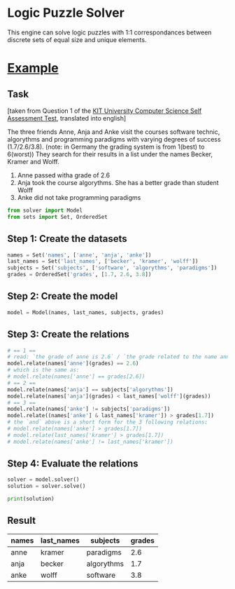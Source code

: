 # Logic Puzzle Solver
This engine can solve logic puzzles with 1:1 correspondances between discrete sets of equal size and unique elements.

# [Example](../example.py)

## Task
[taken from Question 1 of the [KIT University Computer Science Self Assessment Test](https://selbsttest.informatik.kit.edu/frontend/www/), translated into english]

The three friends Anne, Anja and Anke visit the courses software technic, algorythms and programming paradigms 
with varying degrees of success (1.7/2.6/3.8). (note: in Germany the grading system is from 1(best) to 6(worst))
They search for their results in a list under the names Becker, Kramer and Wolff.
1. Anne passed witha grade of 2.6
2. Anja took the course algorythms. She has a better grade than student Wolff
3. Anke did not take programming paradigms

```py
from solver import Model
from sets import Set, OrderedSet
```

## Step 1: Create the datasets
```py
names = Set('names', ['anne', 'anja', 'anke'])
last_names = Set('last_names', ['becker', 'kramer', 'wolff'])
subjects = Set('subjects', ['software', 'algorythms', 'paradigms'])
grades = OrderedSet('grades', [1.7, 2.6, 3.8])
```

## Step 2: Create the model
```py
model = Model(names, last_names, subjects, grades)
```

## Step 3: Create the relations
```py
# == 1 ==
# read: `the grade of anne is 2.6` / `the grade related to the name anne is 2.6`
model.relate(names['anne'](grades) == 2.6)
# which is the same as:
# model.relate(names['anne'] == grades[2.6])
# == 2 ==
model.relate(names['anja'] == subjects['algorythms'])
model.relate(names['anja'](grades) < last_names['wolff'](grades))
# == 3 ==
model.relate(names['anke'] != subjects['paradigms'])
model.relate((names['anke'] & last_names['kramer']) > grades[1.7])
# the `and` above is a short form for the 3 following relations:
# model.relate(names['anke'] > grades[1.7])
# model.relate(last_names['kramer'] > grades[1.7])
# model.relate(names['anke'] != last_names['kramer'])
```

## Step 4: Evaluate the relations
```py
solver = model.solver()
solution = solver.solve()

print(solution)
```

## Result
| names | last_names | subjects   | grades |
|-------|------------|------------|--------|
| anne  | kramer     | paradigms  | 2.6    |
| anja  | becker     | algorythms | 1.7    |
| anke  | wolff      | software   | 3.8    |